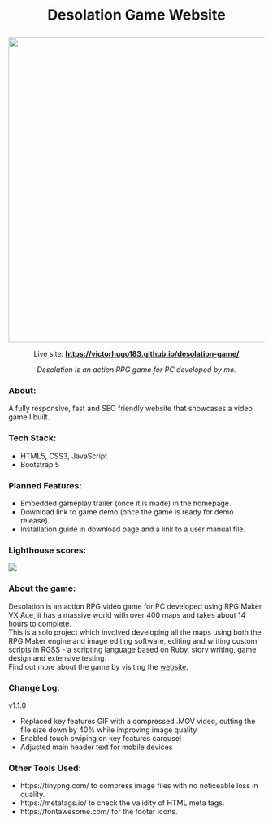 # <p align="center">Desolation Game Website</p>

<p align="center" class="bg-red">
  <a href="https://victorhugo183.github.io/desolation-game/" target="_blank">
    <img width="600" src="https://user-images.githubusercontent.com/60555502/153607084-23e7598d-ab6f-4964-908c-733e881ca770.png" />
  </a>
</p>

<p align="center">
  Live site: <strong><a href="https://victorhugo183.github.io/desolation-game/" target="_blank">https://victorhugo183.github.io/desolation-game/</a></strong>
</p>

<p align="center"><em>Desolation is an action RPG game for PC developed by me.</em></p>

### About:
A fully responsive, fast and SEO friendly website that showcases a video game I built.

### Tech Stack:
<ul>
  <li> HTML5, CSS3, JavaScript</li>
  <li> Bootstrap 5 </li>
</ul>

### Planned Features:
<ul>
  <li> Embedded gameplay trailer (once it is made) in the homepage. </li>
  <li> Download link to game demo (once the game is ready for demo release). </li>
  <li> Installation guide in download page and a link to a user manual file. </li>
</ul>

### Lighthouse scores:
<img src="https://user-images.githubusercontent.com/60555502/153652660-fbb47884-7079-4795-a276-ff40fce6f835.png" />

### About the game:
Desolation is an action RPG video game for PC developed using RPG Maker VX Ace, it has a massive world with over 400 maps and takes about 14 hours to complete.<br>
This is a solo project which involved developing all the maps using both the RPG Maker engine and image editing software, editing and writing custom scripts in RGSS - a scripting language based on Ruby, story writing, game design and extensive testing.<br>
Find out more about the game by visiting the <a href="https://victorhugo183.github.io/desolation-game/" target="_blank">website.</a>

### Change Log:
v1.1.0
<ul>
  <li>Replaced key features GIF with a compressed .MOV video, cutting the file size down by 40% while improving image quality</li>
  <li>Enabled touch swiping on key features carousel</li>
  <li>Adjusted main header text for mobile devices</li>
</ul>
 
### Other Tools Used:
<ul>
  <li> https://tinypng.com/ to compress image files with no noticeable loss in quality. </li>
  <li> https://metatags.io/ to check the validity of HTML meta tags. </li>
  <li> https://fontawesome.com/ for the footer icons. </li>
</ul>
